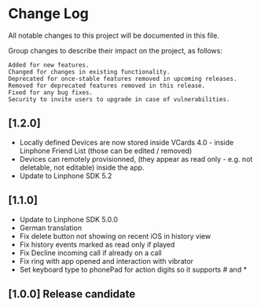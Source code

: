 # Change Log
All notable changes to this project will be documented in this file.

Group changes to describe their impact on the project, as follows:

    Added for new features.
    Changed for changes in existing functionality.
    Deprecated for once-stable features removed in upcoming releases.
    Removed for deprecated features removed in this release.
    Fixed for any bug fixes.
    Security to invite users to upgrade in case of vulnerabilities.

## [1.2.0]
- Locally defined Devices are now stored inside VCards 4.0 - inside Linphone Friend List (those can be edited / removed)
- Devices can remotely provisionned, (they appear as read only - e.g. not deletable, not editable) inside the app.
- Update to Linphone SDK 5.2

## [1.1.0] 
- Update to Linphone SDK 5.0.0
- German translation
- Fix delete button not showing on recent iOS in history view
- Fix history events marked as read only if played
- Fix Decline incoming call if already on a call
- Fix ring with app opened and interaction with vibrator
- Set keyboard type to phonePad for action digits so it supports # and *

## [1.0.0] Release candidate
